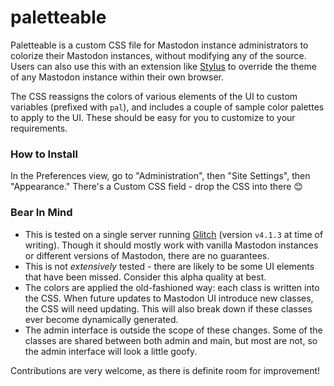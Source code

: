 # paletteable

Paletteable is a custom CSS file for Mastodon instance administrators to colorize their Mastodon instances, without modifying any of the source. Users can also use this with an extension like [Stylus](https://github.com/openstyles/stylus) to override the theme of any Mastodon instance within their own browser.

The CSS reassigns the colors of various elements of the UI to custom variables (prefixed with `pal`), and includes a couple of sample color palettes to apply to the UI. These should be easy for you to customize to your requirements.

### How to Install

In the Preferences view, go to "Administration", then "Site Settings", then "Appearance." There's a Custom CSS field - drop the CSS into there 😊

### Bear In Mind

* This is tested on a single server running [Glitch](https://glitch-soc.github.io/docs/) (version `v4.1.3` at time of writing). Though it should mostly work with vanilla Mastodon instances or different versions of Mastodon, there are no guarantees.
* This is not *extensively* tested - there are likely to be some UI elements that have been missed. Consider this alpha quality at best.
* The colors are applied the old-fashioned way: each class is written into the CSS. When future updates to Mastodon UI introduce new classes, the CSS will need updating. This will also break down if these classes ever become dynamically generated.
* The admin interface is outside the scope of these changes. Some of the classes are shared between both admin and main, but most are not, so the admin interface will look a little goofy.

Contributions are very welcome, as there is definite room for improvement!